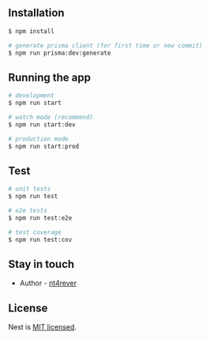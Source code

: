 ## Installation

```bash
$ npm install

# generate prisma client (for first time or new commit)
$ npm run prisma:dev:generate
```

## Running the app

```bash
# development
$ npm run start

# watch mode (recommend)
$ npm run start:dev

# production mode
$ npm run start:prod
```

## Test

```bash
# unit tests
$ npm run test

# e2e tests
$ npm run test:e2e

# test coverage
$ npm run test:cov
```

## Stay in touch

- Author - [nt4rever](https://nt4rever.vercel.app/)

## License

Nest is [MIT licensed](LICENSE).
